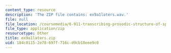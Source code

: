 ```yaml
---
content_type: resource
description: 'The ZIP file contains: ex9a1laters.wav.'
file: null
file_location: /coursemedia/6-911-transcribing-prosodic-structure-of-spoken-utterances-with-tobi-january-iap-2006/184c01152e78697f716cd9cb18eee9c0_ex9a1laters.zip
file_type: application/zip
resourcetype: Other
title: ex9a1laters.zip
uid: 184c0115-2e78-697f-716c-d9cb18eee9c0
---
```

